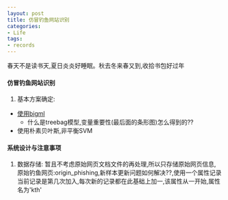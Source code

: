 ```yaml
---
layout: post  
title: 仿冒钓鱼网站识别  
categories: 
- Life
tags:
- records
---
```


春天不是读书天,夏日炎炎好睡眠。秋去冬来春又到,收拾书包好过年
#### 仿冒钓鱼网站识别
1. 基本方案确定:  
- [使用bigml](https://github.com/rishy/phishing-websites)
    - 什么是treebag模型,变量重要性(最后面的条形图)怎么得到的??
- 使用朴素贝叶斯,非平衡SVM

#### 系统设计与注意事项
1. 数据存储: 暂且不考虑原始网页文档文件的再处理,所以只存储原始网页信息,  
    原始钓鱼网页:origin_phishing,新样本更新问题如何解决??,使用一个属性记录当前记录是第几次加入,每次新的记录都在此基础上加一,该属性从一开始,属性名为'kth'  

